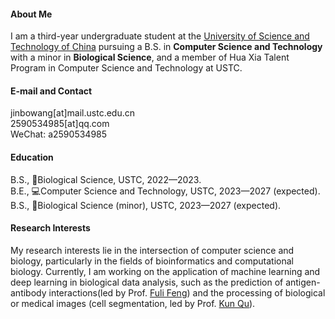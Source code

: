 
#### About Me

I am a third-year undergraduate student at the [University of Science and Technology of China](https://www.ustc.edu.cn/) pursuing a B.S. in **Computer Science and Technology** with a minor in **Biological Science**, and a member of Hua Xia Talent Program in Computer Science and Technology at USTC.

#### E-mail and Contact

jinbowang[at]mail.ustc.edu.cn\
2590534985[at]qq.com\
WeChat: a2590534985

#### Education

B.S., 🧬Biological Science, USTC, 2022—2023.\
B.E., 💻Computer Science and Technology, USTC, 2023—2027 (expected).\
B.S., 🧬Biological Science (minor), USTC, 2023—2027 (expected).

#### Research Interests

My research interests lie in the intersection of computer science and biology, particularly in the fields of bioinformatics and computational biology.
Currently, I am working on the application of machine learning and deep learning in biological data analysis, such as the prediction of antigen-antibody interactions(led by Prof. [Fuli Feng](https://scholar.google.com/citations?user=QePM4u8AAAAJ)) and the processing of biological or medical images (cell segmentation, led by Prof. [Kun Qu](https://scholar.google.com/citations?user=2CdOi4EAAAAJ)).
